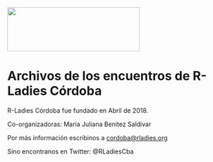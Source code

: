<img src="https://github.com/rladies/starter-kit/blob/master/logo/R-LadiesGlobal_RBG_online_LogoWithText_Horizontal.png" data-canonical-src="https://github.com/rladies/starter-kit/blob/master/logo/R-LadiesGlobal_RBG_online_LogoWithText_Horizontal.png" width="300" height="100" />

# Archivos de los encuentros de R-Ladies Córdoba


R-Ladies Córdoba fue fundado en Abril de 2018.

Co-organizadoras: Maria Juliana Benitez Saldivar

Por más información escribinos a cordoba@rladies.org

Sino encontranos en Twitter: @RLadiesCba
